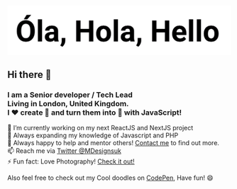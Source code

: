<img src="./docs/title.svg" alt="Hi there" />

## Hi there 👋
### I am a Senior developer / Tech Lead <br/>Living in London, United Kingdom.<br/> I ❤️ create 🐛 and turn them into 🦋 with JavaScript!
🔭 I’m currently working on my next ReactJS and NextJS project<br/>
🌱 Always expanding my knowledge of Javascript and PHP<br/>
👯 Always happy to help and mentor others! [Contact me](https://twitter.com/MDesignsuk) to find out more.<br/>
📫 Reach me via [Twitter @MDesignsuk](https://twitter.com/MDesignsuk)<br/>
⚡ Fun fact: Love Photography! [Check it out!](https://www.instagram.com/m.duarte_/)<br/>

Also feel free to check out my Cool doodles on [CodePen](https://codepen.io/MarioDesigns), Have fun! 😄
<!--
**Mario-Duarte/Mario-Duarte** is a ✨ _special_ ✨ repository because its `README.md` (this file) appears on your GitHub profile.

Here are some ideas to get you started:

- 🔭 I’m currently working on ...
- 🌱 I’m currently learning ...
- 👯 I’m looking to collaborate on ...
- 🤔 I’m looking for help with ...
- 💬 Ask me about ...
- 📫 How to reach me: ...
- 😄 Pronouns: ...
- ⚡ Fun fact: ...
-->
